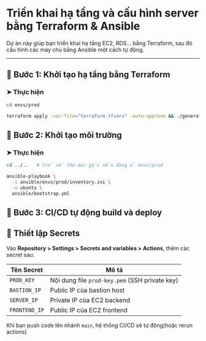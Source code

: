 # Triển khai hạ tầng và cấu hình server bằng Terraform & Ansible

Dự án này giúp bạn triển khai hạ tầng EC2, RDS... bằng Terraform, sau đó cấu hình các máy chủ bằng Ansible một cách tự động.

---

## 🧱 Bước 1: Khởi tạo hạ tầng bằng Terraform

### ➤ Thực hiện


```bash
cd envs/prod

terraform apply -var-file="terraform.tfvars" -auto-approve && ./generate_inventory.sh
``` 
## 🧱 Bước 2: Khởi tạo môi trường

### ➤ Thực hiện
```bash
cd ../..   # trở về thư mục gốc nếu đang ở envs/prod

ansible-playbook \
  -i ansible/envs/prod/inventory.ini \
  -u ubuntu \
  ansible/bootstrap.yml
``` 

## 🚀 Bước 3: CI/CD tự động build và deploy


## 🔐 Thiết lập Secrets

Vào **Repository > Settings > Secrets and variables > Actions**, thêm các secret sau:

| Tên Secret      | Mô tả                                       |
|------------------|----------------------------------------------|
| `PROD_KEY`       | Nội dung file `prod-key.pem` (SSH private key) |
| `BASTION_IP`     | Public IP của bastion host                  |
| `SERVER_IP`      | Private IP của EC2 backend                  |
| `FRONTEND_IP`    | Public IP của EC2 frontend                  |


Khi bạn push code lên nhánh `main`, hệ thống CI/CD sẽ tự động(hoặc rerun actions)